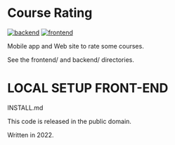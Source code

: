 # Course Rating

[![backend](https://github.com/aalex/2022-final-project/actions/workflows/backend.yml/badge.svg)](https://github.com/aalex/2022-final-project/actions/workflows/backend.yml)
[![frontend](https://github.com/aalex/2022-final-project/actions/workflows/frontend.yml/badge.svg)](https://github.com/aalex/2022-final-project/actions/workflows/frontend.yml)

Mobile app and Web site to rate some courses.

See the frontend/ and backend/ directories.
# LOCAL SETUP FRONT-END
INSTALL.md

This code is released in the public domain.

Written in 2022.

